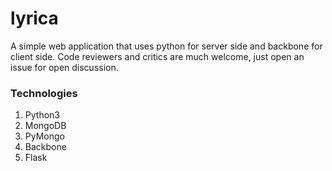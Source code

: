 # lyrica
A simple web application that uses python for server side and backbone for client side.
Code reviewers and critics are much welcome, just open an issue for open discussion.

### Technologies
1. Python3
2. MongoDB
3. PyMongo
4. Backbone
5. Flask
